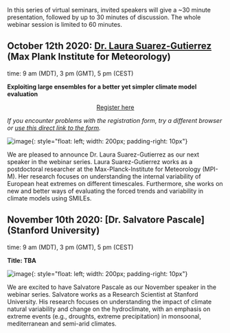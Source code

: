 In this series of virtual seminars, invited speakers will give a ~30 minute presentation, followed by up to 30 minutes of discussion. The whole webinar session is limited to 60 minutes.


## October 12th 2020: [Dr. Laura Suarez-Gutierrez](https://www.mpimet.mpg.de/en/staff/laura-suarez-gutierrez/) (Max Plank Institute for Meteorology)
time: 9 am (MDT), 3 pm (GMT), 5 pm (CEST)

**Exploiting large ensembles for a better yet simpler climate model evaluation**

<div style="text-align:center;">
<a class="btn btn-success" href="https://large-ensemble.github.io/webinars/registration5">Register here</a>
</div>

*If you encounter problems with the registration form, try a different browser or [use this direct link to the form](https://docs.google.com/forms/d/e/1FAIpQLSf0SDihqHllZMNa-FUvpyciTmgdeGmzcgvqKoZ913NtsllEMw/viewform?usp=sf_link).*

![image](https://large-ensemble.github.io/lauraphoto.jpg){: style="float: left; width: 200px; padding-right: 10px"}

We are pleased to announce Dr. Laura Suarez-Gutierrez as our next speaker in the webinar series. Laura Suarez-Gutierrez works as a postdoctoral researcher at the Max-Planck-Institute for Meteorology (MPI-M). Her research focuses on understanding the internal variability of European heat extremes on different timescales. Furthermore, she works on new and better ways of evaluating the forced trends and variability in climate models using SMILEs.

## November 10th 2020: [Dr.  Salvatore Pascale] (Stanford University)
time: 9 am (MDT), 3 pm (GMT), 5 pm (CEST)

**Title: TBA**

![image](https://github.com/large-ensemble/large-ensemble.github.io/blob/master/salvatore.png){: style="float: left; width: 200px; padding-right: 10px"}

We are excited to have Salvatore Pascale as our November speaker in the webinar series. Salvatore works as a Research Scientist at Stanford University. His research focuses on understanding the impact of climate natural variability and change  on the hydroclimate, with an emphasis on extreme events (e.g., droughts, extreme precipitation) in monsoonal, mediterranean and semi-arid climates. 
